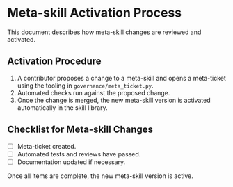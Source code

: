 # Meta-skill Activation Process

This document describes how meta-skill changes are reviewed and activated.

## Activation Procedure

1. A contributor proposes a change to a meta-skill and opens a meta-ticket using the tooling in `governance/meta_ticket.py`.
2. Automated checks run against the proposed change.
3. Once the change is merged, the new meta-skill version is activated automatically in the skill library.

## Checklist for Meta-skill Changes

- [ ] Meta-ticket created.
- [ ] Automated tests and reviews have passed.
- [ ] Documentation updated if necessary.

Once all items are complete, the new meta-skill version is active.
